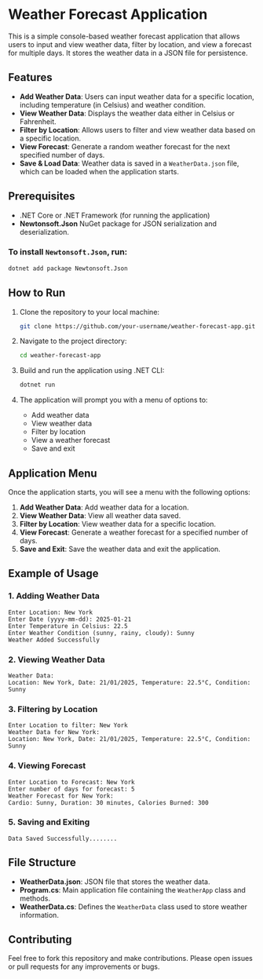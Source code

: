 
# Weather Forecast Application

This is a simple console-based weather forecast application that allows users to input and view weather data, filter by location, and view a forecast for multiple days. It stores the weather data in a JSON file for persistence.

## Features

- **Add Weather Data**: Users can input weather data for a specific location, including temperature (in Celsius) and weather condition.
- **View Weather Data**: Displays the weather data either in Celsius or Fahrenheit.
- **Filter by Location**: Allows users to filter and view weather data based on a specific location.
- **View Forecast**: Generate a random weather forecast for the next specified number of days.
- **Save & Load Data**: Weather data is saved in a `WeatherData.json` file, which can be loaded when the application starts.

## Prerequisites

- .NET Core or .NET Framework (for running the application)
- **Newtonsoft.Json** NuGet package for JSON serialization and deserialization.

### To install `Newtonsoft.Json`, run:
```bash
dotnet add package Newtonsoft.Json
```

## How to Run

1. Clone the repository to your local machine:
   ```bash
   git clone https://github.com/your-username/weather-forecast-app.git
   ```
2. Navigate to the project directory:
   ```bash
   cd weather-forecast-app
   ```
3. Build and run the application using .NET CLI:
   ```bash
   dotnet run
   ```

4. The application will prompt you with a menu of options to:
   - Add weather data
   - View weather data
   - Filter by location
   - View a weather forecast
   - Save and exit

## Application Menu

Once the application starts, you will see a menu with the following options:

1. **Add Weather Data**: Add weather data for a location.
2. **View Weather Data**: View all weather data saved.
3. **Filter by Location**: View weather data for a specific location.
4. **View Forecast**: Generate a weather forecast for a specified number of days.
5. **Save and Exit**: Save the weather data and exit the application.

## Example of Usage

### 1. Adding Weather Data
```
Enter Location: New York
Enter Date (yyyy-mm-dd): 2025-01-21
Enter Temperature in Celsius: 22.5
Enter Weather Condition (sunny, rainy, cloudy): Sunny
Weather Added Successfully
```

### 2. Viewing Weather Data
```
Weather Data:
Location: New York, Date: 21/01/2025, Temperature: 22.5°C, Condition: Sunny
```

### 3. Filtering by Location
```
Enter Location to filter: New York
Weather Data for New York:
Location: New York, Date: 21/01/2025, Temperature: 22.5°C, Condition: Sunny
```

### 4. Viewing Forecast
```
Enter Location to Forecast: New York
Enter number of days for forecast: 5
Weather Forecast for New York:
Cardio: Sunny, Duration: 30 minutes, Calories Burned: 300
```

### 5. Saving and Exiting
```
Data Saved Successfully........
```

## File Structure

- **WeatherData.json**: JSON file that stores the weather data.
- **Program.cs**: Main application file containing the `WeatherApp` class and methods.
- **WeatherData.cs**: Defines the `WeatherData` class used to store weather information.
  
## Contributing

Feel free to fork this repository and make contributions. Please open issues or pull requests for any improvements or bugs.

